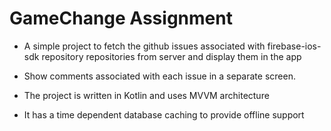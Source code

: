 # GameChange Assignment

* A simple project to fetch the github issues associated with firebase-ios-sdk repository repositories from server and display them in the app

* Show comments associated with each issue in a separate screen.

* The project is written in Kotlin and uses MVVM architecture

* It has a time dependent database caching to provide offline support

